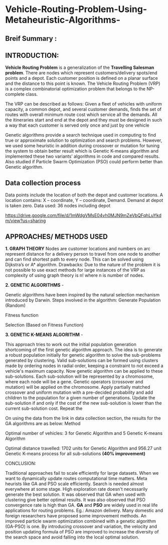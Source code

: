 # Vehicle-Routing-Problem-Using-Metaheuristic-Algorithms-
## Breif Summary :


## INTRODUCTION:
**Vehicle Routing Problem** is a generalization of the **Travelling Salesman problem**. There 
are nodes which represent customers/delivery spots/end points and a depot. Each 
customer position is defined on a planar surface and the distance to this point is known. 
The Vehicle Routing Problem (VRP) is a complex combinatorial optimization problem that 
belongs to the NP-complete class.

The VRP can be described as follows: Given a fleet of vehicles with uniform capacity, a 
common depot, and several customer demands, finds the set of routes with overall 
minimum route cost which service all the demands. 
All the itineraries start and end at the depot and they must be designed in such a way that 
each customer is served only once and just by one vehicle

Genetic algorithms provide a search technique used in computing to find true or 
approximate solution to optimization and search problems. However, we used some 
heuristic in addition during crossover or mutation for tuning the system to obtain better 
result which is Genetic K-means algorithm and implemented these two variants’
algorithms in code and compared results. Also studied if Particle Swarm Optimization 
(PSO) could perform better than Genetic algorithm.

## Data collection process 
Data points include the location of both the depot and customer locations. A location 
contains: X – coordinate, Y – coordinate, Demand. Demand at depot is taken zero. 
Data used: 36 nodes including depot

https://drive.google.com/file/d/1mWdgVMsE04vh0MJN9mZeVbQFqhLuYkdm/view?us=sharing


## APPROACHES/ METHODS USED

**1. GRAPH THEORY**
Nodes are customer locations and numbers on arc represent 
distance for a delivery person to travel from one node to another and can find shortest 
path to every node. This can be solved using Dijkstra’s or A* algorithm.
Drawbacks: Due to the nature of the problem it is not possible to use exact methods for 
large instances of the VRP as complexity of using graph theory is n! where n is number 
of nodes.

**2. GENETIC ALGORITHMS** -

Genetic algorithms have been inspired by the natural 
selection mechanism introduced by Darwin.
Steps involved in the algorithm:
Generate Population (Random) 

Fitness function

Selection (Based on Fitness Function) 


**3. GENETIC K-MEANS ALGORITHM** -

This approach tries to work out the initial 
population generation shortcoming of the first genetic algorithm approach. The idea is to 
generate a robust population initially for genetic algorithm to solve the sub-problems 
generated by clustering. Valid sub-solutions can be formed using clusters made by 
ordering nodes in radial order, keeping a constraint to not exceed a vehicle's maximum 
capacity. Now genetic algorithm can be applied to these sub-solutions. Each sub-solution 
will be represented by a chromosome, where each node will be a gene. Genetic operators 
(crossover and mutation) will be applied on the chromosome. Apply partially matched 
crossover and uniform mutation with a pre-decided probability and add children to the 
population for a given number of generations. Update the sub-solution if and only if the 
cost of the new sub-solution is lower than the current sub-solution cost. Repeat the 



On using the data from the link in data collection section, the results for the GA algorithms 
are as below:
Method  

Optimal number of 
vehicles: 3 for Genetic Algorithm and  5 Genetic K-means 
Algorithm

Optimal distance 
travelled:
1702 units for Genetic Algorithm and 956.27 unit Genetic K-means 
process for all sub-solutions **(40% improvement)**





CONCLUSION:


Traditional approaches fail to scale efficiently for large datasets. When we want to 
dynamically update routes computational time matters. Meta heurists like GA and PSO 
scale efficiently. Search is needed almost everywhere at some stage. High exploration 
rate doesn't necessarily generate the best solution.
It was observed that GA when used with clustering give better optimal results. It was also 
observed that PSO convergence rate is high than GA. **GA** and **PSO** are widely used in 
real life applications for routing problems. Eg.: Amazon delivery.
Many domestic and foreign researchers have proposed some improvement methods. An 
improved particle swarm optimization combined with a genetic algorithm (GA-PSO) is 
one. By introducing crossover and variation, the velocity and position updating formula of 
PSO are improved to increase the diversity of the search space and avoid falling into the 
local optimal solution.
